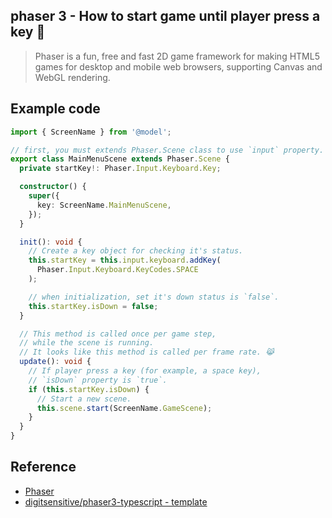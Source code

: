 ## phaser 3 - How to start game until player press a key 🏁

> Phaser is a fun, free and fast 2D game framework for making HTML5 games for desktop and mobile web browsers, supporting Canvas and WebGL rendering.

## Example code

```ts
import { ScreenName } from '@model';

// first, you must extends Phaser.Scene class to use `input` property.
export class MainMenuScene extends Phaser.Scene {
  private startKey!: Phaser.Input.Keyboard.Key;

  constructor() {
    super({
      key: ScreenName.MainMenuScene,
    });
  }

  init(): void {
    // Create a key object for checking it's status.
    this.startKey = this.input.keyboard.addKey(
      Phaser.Input.Keyboard.KeyCodes.SPACE
    );

    // when initialization, set it's down status is `false`.
    this.startKey.isDown = false;
  }

  // This method is called once per game step,
  // while the scene is running.
  // It looks like this method is called per frame rate. 😹
  update(): void {
    // If player press a key (for example, a space key),
    // `isDown` property is `true`.
    if (this.startKey.isDown) {
      // Start a new scene.
      this.scene.start(ScreenName.GameScene);
    }
  }
}
```

## Reference

- [Phaser](https://phaser.io/)
- [digitsensitive/phaser3-typescript - template](https://github.com/digitsensitive/phaser3-typescript#readme)
